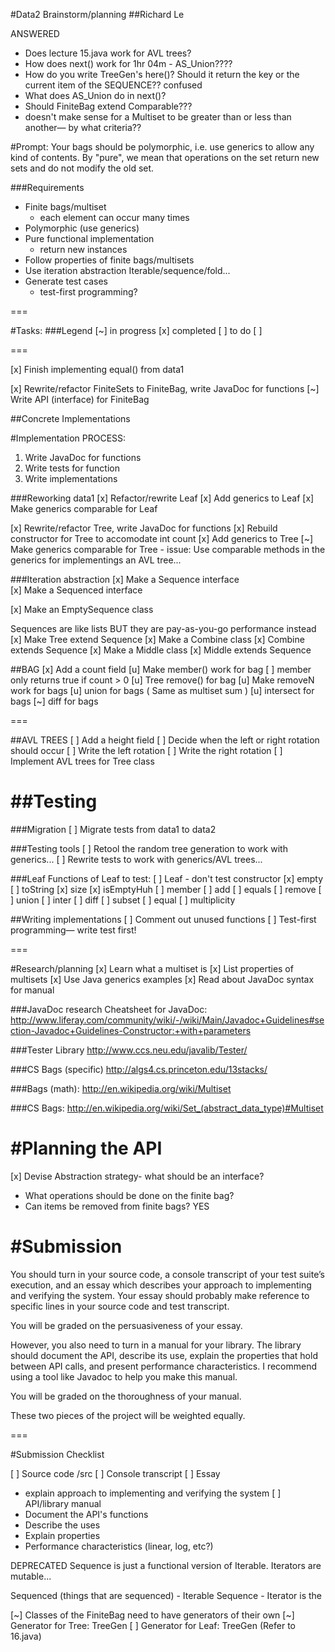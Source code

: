 #Data2 Brainstorm/planning
##Richard Le

ANSWERED
- Does lecture 15.java work for AVL trees? 
- How does next() work for 1hr 04m - AS_Union????
- How do you write TreeGen's here()? Should it return the key or the current item of the SEQUENCE?? confused
- What does AS_Union do in next()?
- Should FiniteBag extend Comparable???
 - doesn't make sense for a Multiset to be greater than or less than another— by what criteria??

#Prompt:
Your bags should be polymorphic, i.e. use generics to allow any kind of contents. By "pure", we mean that operations on the set return new sets and do not modify the old set.

###Requirements
- Finite bags/multiset
  - each element can occur many times
- Polymorphic (use generics)
- Pure functional implementation
  - return new instances
- Follow properties of finite bags/multisets
- Use iteration abstraction Iterable/sequence/fold...
- Generate test cases
  - test-first programming?

===

#Tasks:
###Legend
[~] in progress
[x] completed
[ ] to do
[ ] 

===


[x] Finish implementing equal() from data1

[x] Rewrite/refactor FiniteSets to FiniteBag, write JavaDoc for functions
[~] Write API (interface) for FiniteBag

##Concrete Implementations

#Implementation PROCESS:
1. Write JavaDoc for functions
2. Write tests for function
3. Write implementations

###Reworking data1
[x] Refactor/rewrite Leaf
[x] Add generics to Leaf
[x] Make generics comparable for Leaf

[x] Rewrite/refactor Tree, write JavaDoc for functions
[x] Rebuild constructor for Tree to accomodate int count
[x] Add generics to Tree
[~] Make generics comparable for Tree
	- issue: Use comparable methods in the generics for implementings an AVL 
	tree...



###Iteration abstraction
[x] Make a Sequence interface  
[x] Make a Sequenced interface 

[x] Make an EmptySequence class

Sequences are like lists BUT they are pay-as-you-go performance instead
[x] Make Tree extend Sequence
[x] Make a Combine class
[x] Combine extends Sequence
[x] Make a Middle class
[x] Middle extends Sequence

##BAG
[x] Add a count field
[u] Make member() work for bag
	[ ] member only returns true if count > 0
[u] Tree remove() for bag
[u] Make removeN work for bags
[u] union for bags
( Same as multiset sum  )
[u] intersect for bags
[~] diff for bags

=== 

##AVL TREES
[ ] Add a height field
[ ] Decide when the left or right rotation should occur
[ ] Write the left rotation
[ ] Write the right rotation
[ ] Implement AVL trees for Tree class


##Testing
===

###Migration
[ ] Migrate tests from data1 to data2

###Testing tools
[ ] Retool the random tree generation to work with generics...
[ ] Rewrite tests to work with generics/AVL trees...

###Leaf
Functions of Leaf to test:
[ ] Leaf 
    - don't test constructor
[x] empty
[ ] toString
[x] size
[x] isEmptyHuh
[ ] member
[ ] add
[ ] equals
[ ] remove
[ ] union
[ ] inter
[ ] diff
[ ] subset
[ ] equal
[ ] multiplicity

##Writing implementations
[ ] Comment out unused functions
[ ] Test-first programming— write test first!

===

#Research/planning
[x] Learn what a multiset is
[x] List properties of multisets
[x] Use Java generics examples
[x] Read about JavaDoc syntax for manual

###JavaDoc research
Cheatsheet for JavaDoc:
http://www.liferay.com/community/wiki/-/wiki/Main/Javadoc+Guidelines#section-Javadoc+Guidelines-Constructor:+with+parameters

###Tester Library
http://www.ccs.neu.edu/javalib/Tester/

###CS Bags (specific)
http://algs4.cs.princeton.edu/13stacks/

###Bags (math):
http://en.wikipedia.org/wiki/Multiset

###CS Bags:
http://en.wikipedia.org/wiki/Set_(abstract_data_type)#Multiset

#Planning the API
===
[x] Devise Abstraction strategy- what should be an interface?
  - What operations should be done on the finite bag? 
  - Can items be removed from finite bags? YES


#Submission
===

You should turn in your source code, a console transcript of your test suite’s execution, and an essay which describes your approach to implementing and verifying the system. Your essay should probably make reference to specific lines in your source code and test transcript.

You will be graded on the persuasiveness of your essay.

However, you also need to turn in a manual for your library. The library should document the API, describe its use, explain the properties that hold between API calls, and present performance characteristics. I recommend using a tool like Javadoc to help you make this manual.

You will be graded on the thoroughness of your manual.

These two pieces of the project will be weighted equally.

===

#Submission Checklist

[ ] Source code /src
[ ] Console transcript
[ ] Essay
  - explain approach to implementing and verifying the system
[ ] API/library manual
  - Document the API's functions
  - Describe the uses
  - Explain properties
  - Performance characteristics (linear, log, etc?)





DEPRECATED
Sequence is just a functional version of Iterable. 
Iterators are mutable...

Sequenced (things that are sequenced) - Iterable
Sequence - Iterator is the 

[~] Classes of the FiniteBag need to have generators of their own 
[~] Generator for Tree: TreeGen
[ ] Generator for Leaf: TreeGen
(Refer to 16.java)

